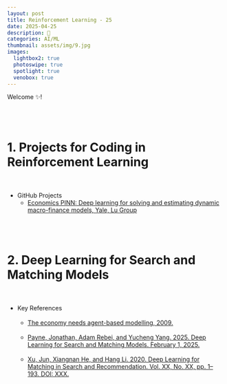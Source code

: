 ```yaml
---
layout: post
title: Reinforcement Learning - 25
date: 2025-04-25
description: 🤖
categories: AI/ML
thumbnail: assets/img/9.jpg
images:
  lightbox2: true
  photoswipe: true
  spotlight: true
  venobox: true
---
```


Welcome ✨!<br><br><br><br>


# 1. Projects for Coding in Reinforcement Learning<br><br>


- GitHub Projects
  - [Economics PINN: Deep learning for solving and estimating dynamic macro-finance models, Yale, Lu Group](https://github.com/lu-group/pinn-macro-finance)<br><br><br><br>


# 2. Deep Learning for Search and Matching Models<br><br>

- Key References<br><br>
  - [The economy needs agent-based modelling, 2009.](https://www.nature.com/articles/460685a)<br><br>
  - [Payne, Jonathan, Adam Rebei, and Yucheng Yang. 2025. Deep Learning for Search and Matching Models. February 1, 2025.](https://papers.ssrn.com/sol3/papers.cfm?abstract_id=5123878)<br><br>
  - [Xu, Jun, Xiangnan He, and Hang Li. 2020. Deep Learning for Matching in Search and Recommendation. Vol. XX, No. XX, pp. 1–193. DOI: XXX.](https://dl.acm.org/doi/abs/10.1145/3209978.3210181?casa_token=pq_eQ9XrOvsAAAAA:96fZTufb1_1bGgdg51D2tOeJWlvlHf8SYonh2ERMX5nCT3GaAoTGMDtqwg0f8Ls8ODbDSBpG5t-y)<br><br><br><br>



